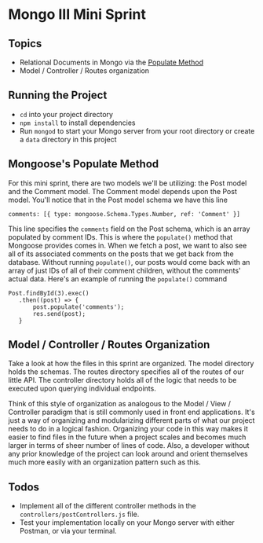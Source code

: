 # Mongo III Mini Sprint

## Topics
 * Relational Documents in Mongo via the [Populate Method](http://mongoosejs.com/docs/populate.html)
 * Model / Controller / Routes organization

## Running the Project
 * `cd` into your project directory
 * `npm install` to install dependencies
 * Run `mongod` to start your Mongo server from your root directory or create a `data` directory in this project

## Mongoose's Populate Method 
 For this mini sprint, there are two models we'll be utilizing: the Post model and the Comment model. The Comment model depends upon the Post model. You'll notice that in the Post model schema we have this line
 ```
 comments: [{ type: mongoose.Schema.Types.Number, ref: 'Comment' }]
 ```
 This line specifies the `comments` field on the Post schema, which is an array populated by comment IDs. This is where the `populate()` method that Mongoose provides comes in. When we fetch a post, we want to also see all of its associated comments on the posts that we get back from the database. Without running `populate()`, our posts would come back with an array of just IDs of all of their comment children, without the comments' actual data. Here's an example of running the `populate()` command
 ```
 Post.findById(3).exec()
	.then((post) => {
		post.populate('comments');
		res.send(post);
	}
 ```
 
## Model / Controller / Routes Organization
 Take a look at how the files in this sprint are organized. The model directory holds the schemas. The routes directory specifies all of the routes of our little API. The controller directory holds all of the logic that
 needs to be executed upon querying individual endpoints. 

 Think of this style of organization as analogous to the Model / View / Controller paradigm that is still commonly used in front end applications. It's just a way of organizing and modularizing different parts of what our project needs to do in a logical fashion. Organizing your code in this way makes it easier to find files in the future when a project scales and becomes much larger in terms of sheer number of lines of code. Also, a developer without any prior knowledge of the project can look around and orient themselves much more easily with an organization pattern such as this. 

## Todos
 * Implement all of the different controller methods in the `controllers/postControllers.js` file.
 * Test your implementation locally on your Mongo server with either Postman, or via your terminal. 
